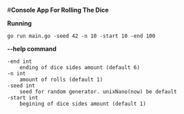 #**Console App For Rolling The Dice**

**Running**
```
go run main.go -seed 42 -n 10 -start 10 -end 100
```

**--help command**
```
-end int
    ending of dice sides amount (default 6)
-n int
    amount of rolls (default 1)
-seed int
    seed for random generator. unixNano(now) be default
-start int
    begining of dice sides amount (default 1)
```
